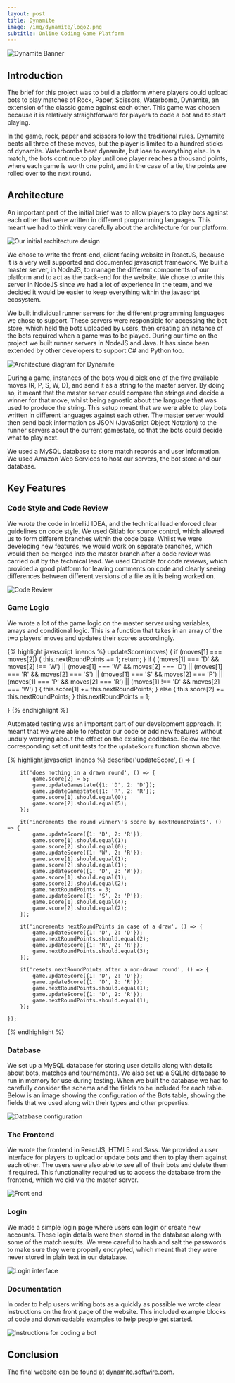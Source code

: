 ```yaml
---
layout: post
title: Dynamite
image: /img/dynamite/logo2.png
subtitle: Online Coding Game Platform
---
```


![Dynamite Banner](/img/dynamite/banner.png)

## Introduction

The brief for this project was to build a platform where players could upload bots to play matches of Rock, Paper, Scissors, Waterbomb, Dynamite, an extension of the classic game against each other. This game was chosen because it is relatively straightforward for players to code a bot and to start playing. 

In the game, rock, paper and scissors follow the traditional rules. Dynamite beats all three of these moves, but the player is limited to a hundred sticks of dynamite. Waterbombs beat dynamite, but lose to everything else. In a match, the bots continue to play until one player reaches a thousand points, where each game is worth one point, and in the case of a tie, the points are rolled over to the next round.

## Architecture

An important part of the initial brief was to allow players to play bots against each other that were written in different programming languages. This meant we had to think very carefully about the architecture for our platform.

![Our initial architecture design](/img/dynamite/whiteboardArchitecture.png)

We chose to write the front-end, client facing website in ReactJS, because it is a very well supported and documented javascript framework. We built a master server, in NodeJS, to manage the different components of our platform and to act as the back-end for the website. We chose to write this server in NodeJS since we had a lot of experience in the team, and we decided it would be easier to keep everything within the javascript ecosystem.

We built individual runner servers for the different programming languages we chose to support. These servers were responsible for accessing the bot store, which held the bots uploaded by users, then creating an instance of the bots required when a game was to be played. During our time on the project we built runner servers in NodeJS and Java. It has since been extended by other developers to support C# and Python too.

![Architecture diagram for Dynamite](/img/dynamite/architecture.png)

During a game, instances of the bots would pick one of the five available moves (R, P, S, W, D), and send it as a string to the master server. By doing so, it meant that the master server could compare the strings and decide a winner for that move, whilst being agnostic about the language that was used to produce the string. This setup meant that we were able to play bots written in different languages against each other. The master server would then send back information as JSON (JavaScript Object Notation) to the runner servers about the current gamestate, so that the bots could decide what to play next. 

We used a MySQL database to store match records and user information. We used Amazon Web Services to host our servers, the bot store and our database. 

## Key Features

### Code Style and Code Review

We wrote the code in IntelliJ IDEA, and the technical lead enforced clear guidelines on code style. We used Gitlab for source control, which allowed us to form different branches within the code base. Whilst we were developing new features, we would work on separate branches, which would then be merged into the master branch after a code review was carried out by the technical lead. We used Crucible for code reviews, which provided a good platform for leaving comments on code and clearly seeing differences between different versions of a file as it is being worked on.

![Code Review](/img/dynamite/codeReview.png)

### Game Logic

We wrote a lot of the game logic on the master server using variables, arrays and conditional logic. This is a function that takes in an array of the two players’ moves and updates their scores accordingly.

{% highlight javascript linenos %}
updateScore(moves) {
    if (moves[1] === moves[2]) {
        this.nextRoundPoints += 1;
        return;
    }
    if (
        (moves[1] === 'D' && moves[2] !== 'W') ||
        (moves[1] === 'W' && moves[2] === 'D') ||
        (moves[1] === 'R' && moves[2] === 'S') ||
        (moves[1] === 'S' && moves[2] === 'P') ||
        (moves[1] === 'P' && moves[2] === 'R') ||
        (moves[1] !== 'D' && moves[2] === 'W')
    ) {
        this.score[1] += this.nextRoundPoints;
    } else {
        this.score[2] += this.nextRoundPoints;
    }
    this.nextRoundPoints = 1;

}
{% endhighlight %}

Automated testing was an important part of our development approach. It meant that we were able to refactor our code or add new features without unduly worrying about the effect on the existing codebase. Below are the corresponding set of unit tests for the `updateScore` function shown above.

{% highlight javascript linenos %}
describe('updateScore', () => {

        it('does nothing in a drawn round', () => {
            game.score[2] = 5;
            game.updateGamestate({1: 'D', 2: 'D'});
            game.updateGamestate({1: 'R', 2: 'R'});
            game.score[1].should.equal(0);
            game.score[2].should.equal(5);
        });

        it('increments the round winner\'s score by nextRoundPoints', () => {
            game.updateScore({1: 'D', 2: 'R'});
            game.score[1].should.equal(1);
            game.score[2].should.equal(0);
            game.updateScore({1: 'W', 2: 'R'});
            game.score[1].should.equal(1);
            game.score[2].should.equal(1);
            game.updateScore({1: 'D', 2: 'W'});
            game.score[1].should.equal(1);
            game.score[2].should.equal(2);
            game.nextRoundPoints = 3;
            game.updateScore({1: 'S', 2: 'P'});
            game.score[1].should.equal(4);
            game.score[2].should.equal(2);
        });

        it('increments nextRoundPoints in case of a draw', () => {
            game.updateScore({1: 'D', 2: 'D'});
            game.nextRoundPoints.should.equal(2);
            game.updateScore({1: 'R', 2: 'R'});
            game.nextRoundPoints.should.equal(3);
        });

        it('resets nextRoundPoints after a non-drawn round', () => {
            game.updateScore({1: 'D', 2: 'D'});
            game.updateScore({1: 'D', 2: 'R'});
            game.nextRoundPoints.should.equal(1);
            game.updateScore({1: 'D', 2: 'R'});
            game.nextRoundPoints.should.equal(1);
        });

    });
{% endhighlight %}

### Database

We set up a MySQL database for storing user details along with details about bots, matches and tournaments. We also set up a SQLite database to run in memory for use during testing. When we built the database we had to carefully consider the schema and the fields to be included for each table. Below is an image showing the configuration of the Bots table, showing the fields that we used along with their types and other properties.

![Database configuration](/img/dynamite/database.png)

### The Frontend

We wrote the frontend in ReactJS, HTML5 and Sass. We provided a user interface for players to upload or update bots and then to play them against each other. The users were also able to see all of their bots and delete them if required. This functionality required us to access the database from the frontend, which we did via the master server.

![Front end](/img/dynamite/frontEnd.png)

### Login

We made a simple login page where users can login or create new accounts. These login details were then stored in the database along with some of the match results. We were careful to hash and salt the passwords to make sure they were properly encrypted, which meant that they were never stored in plain text in our database.

![Login interface](/img/dynamite/login.png)

### Documentation

In order to help users writing bots as a quickly as possible we wrote clear instructions on the front page of the website. This included example blocks of code and downloadable examples to help people get started. 

![Instructions for coding a bot](/img/dynamite/instructions.png)

## Conclusion

The final website can be found at [dynamite.softwire.com](https://dynamite.softwire.com/).